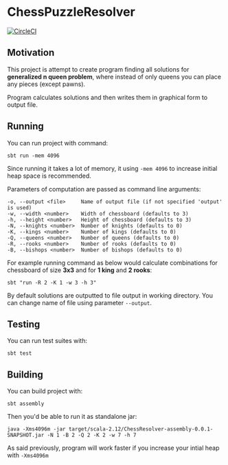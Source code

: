 # ChessPuzzleResolver

[![CircleCI](https://circleci.com/gh/katlasik/ChessPuzzleResolver/tree/master.svg?style=svg)](https://circleci.com/gh/katlasik/ChessPuzzleResolver/tree/master)

## Motivation 

This project is attempt to create program finding all solutions for  **generalized n queen problem**,
where instead of only queens you can place any pieces (except pawns).

Program calculates solutions and then writes them in graphical form to output file.

## Running

You can run project with command:

    sbt run -mem 4096

Since running it takes a lot of memory, it using `-mem 4096` to increase
initial heap space is recommended.

Parameters of computation are passed as command line arguments:

    -o, --output <file>     Name of output file (if not specified 'output' is used)
    -w, --width <number>    Width of chessboard (defaults to 3)
    -h, --height <number>   Height of chessboard (defaults to 3)
    -N, --knights <number>  Number of knights (defaults to 0)
    -K, --kings <number>    Number of kings (defaults to 0)
    -Q, --queens <number>   Number of queens (defaults to 0)
    -R, --rooks <number>    Number of rooks (defaults to 0)
    -B, --bishops <number>  Number of bishops (defaults to 0)
    
For example running command as below would calculate combinations for chessboard of size **3x3** and for **1 king** and **2 rooks**:

    sbt "run -R 2 -K 1 -w 3 -h 3"
    
By default solutions are outputted to file output in working directory. You can change name of file using parameter `--output`. 

## Testing
You can run test suites with:

    sbt test
    
## Building
You can build project with:

    sbt assembly

Then you'd be able to run it as standalone jar:

    java -Xms4096m -jar target/scala-2.12/ChessResolver-assembly-0.0.1-SNAPSHOT.jar -N 1 -B 2 -Q 2 -K 2 -w 7 -h 7

As said previously, program will work faster if you increase your intial heap with `-Xms4096m`

